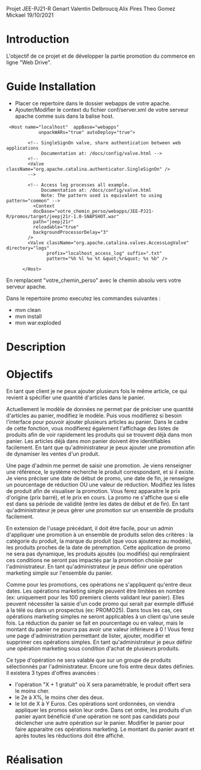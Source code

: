 Projet JEE-PJ21-R
Genart Valentin
Delbroucq Alix
Pires Theo
Gomez Mickael
19/10/2021

# Introduction
L'objectif de ce projet et de développer la partie promotion du commerce en ligne "Web Drive".

# Guide Installation

* Placer ce repertoire dans le dossier webapps de votre apache.
* Ajouter/Modifier le context du fichier conf/server.xml de votre serveur apache comme suis dans la balise host. 
```
 <Host name="localhost"  appBase="webapps"
            unpackWARs="true" autoDeploy="true">

        <!-- SingleSignOn valve, share authentication between web applications
             Documentation at: /docs/config/valve.html -->
        <!--
        <Valve className="org.apache.catalina.authenticator.SingleSignOn" />
        -->

        <!-- Access log processes all example.
             Documentation at: /docs/config/valve.html
             Note: The pattern used is equivalent to using pattern="common" -->
          <Context  
          docBase="votre_chemin_perso/webapps/JEE-PJ21-R/promos/target/jeepj21r-1.0-SNAPSHOT.war"
          path="jeepj21r"
          reloadable="true"
          backgroundProcessorDelay="3"
        />
        <Valve className="org.apache.catalina.valves.AccessLogValve" directory="logs"
               prefix="localhost_access_log" suffix=".txt"
               pattern="%h %l %u %t &quot;%r&quot; %s %b" />

      </Host>
```

En remplacent "votre_chemin_perso" avec le chemin absolu vers votre serveur apache.

Dans le repertoire promo executez les commandes suivantes : 
* mvn clean
* mvn install
* mvn war:exploded

# Description

# Objectifs

En tant que client je ne peux ajouter plusieurs fois le même article, ce qui revient à spécifier une quantité d'articles dans le panier.

Actuellement le modèle de données ne permet par de préciser une quantité d'articles au panier, modifiez le modèle.
Puis vous modifierez si besoin l'interface pour pouvoir ajouter plusieurs articles au panier.
Dans le cadre de cette fonction, vous modifierez également l'affichage des listes de produits afin de voir rapidement les produits qui se trouvent déjà dans mon panier. Les articles déjà dans mon panier doivent être identifiables facilement.
En tant que qu'administrateur je peux ajouter une promotion afin de dynamiser les ventes d'un produit.

Une page d'admin me permet de saisir une promotion.
Je viens renseigner une référence, le système recherche le produit correspondant, et si il existe.
Je viens préciser une date de début de promo, une date de fin, je renseigne un pourcentage de réduction OU une valeur de réduction.
Modifiez les listes de produit afin de visualiser la promotion. Vous ferez apparaitre le prix d'origine (prix barré), et le prix en cours.
La promo ne s'affiche que si elle est dans sa période de validité (entre les dates de début et de fin).
En tant qu'administrateur je peux gérer une promotion sur un ensemble de produits facilement.

En extension de l'usage précédant, il doit être facile, pour un admin d'appliquer une promotion à un ensemble de produits selon des critères :
la catégorie du produit, la marque du produit (que vous ajouterez au modèle), les produits proches de la date de péremption.
Cette application de promo ne sera pas dynamique, les produits ajoutés (ou modifiés) qui rempliraient ces conditions ne seront pas impactés par la promotion choisie par l'administrateur.
En tant qu'administrateur je peux définir une opération marketing simple sur l'ensemble du panier.

Comme pour les promotions, ces opérations ne s'appliquent qu'entre deux dates.
Les opérations marketing simple peuvent être limitées en nombre (ex: uniquement pour les 100 premiers clients validant leur panier).
Elles peuvent nécessiter la saisie d'un code promo qui serait par exemple diffusé à la télé ou dans un prospectus (ex: PROMO25).
Dans tous les cas, ces opérations marketing simples ne seront applicables à un client qu'une seule fois.
La réduction du panier se fait en pourcentage ou en valeur, mais le montant du panier ne pourra pas avoir une valeur inférieure à 0 !
Vous ferez une page d'administration permettant de lister, ajouter, modifier et supprimer ces opérations simples.
En tant qu'administrateur je peux définir une opération marketing sous condition d'achat de plusieurs produits.

Ce type d'opération ne sera valable que sur un groupe de produits sélectionnés par l'administrateur.
Encore une fois entre deux dates définies.
Il existera 3 types d'offres avancées :
- l'opération "X + 1 gratuit" où X sera paramétrable, le produit offert sera le moins cher.
- le 2e à X%, le moins cher des deux.
- le lot de X à Y Euros.
Ces opérations sont ordonnées, on viendra appliquer les promos selon leur ordre.
Dans cet ordre, les produits d'un panier ayant bénéficié d'une opération ne sont pas candidats pour déclencher une autre opération sur le panier.
Modifier le panier pour faire apparaitre ces opérations marketing.
Le montant du panier avant et après toutes les réductions doit être affiché.

# Réalisation
